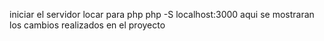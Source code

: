 iniciar el servidor locar para php
php -S localhost:3000
aqui se mostraran los cambios realizados en el proyecto
